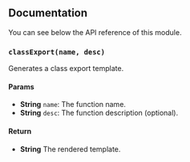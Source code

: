 ## Documentation

You can see below the API reference of this module.

### `classExport(name, desc)`
Generates a class export template.

#### Params
- **String** `name`: The function name.
- **String** `desc`: The function description (optional).

#### Return
- **String** The rendered template.

